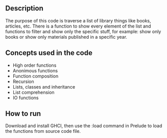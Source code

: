 ## Description
The purpose of this code is traverse a list of library things like books, articles, etc. There is a function to show every element of the list and functions to filter and show only the specific stuff, for example: show only books or show only materials published in a specific year.

## Concepts used in the code
- High order functions
- Anonimous functions
- Function composition
- Recursion
- Lists, classes and inheritance
- List comprehension
- IO functions

## How to run
Download and install GHCI, then use the :load command in Prelude to load the functions from source code file.
